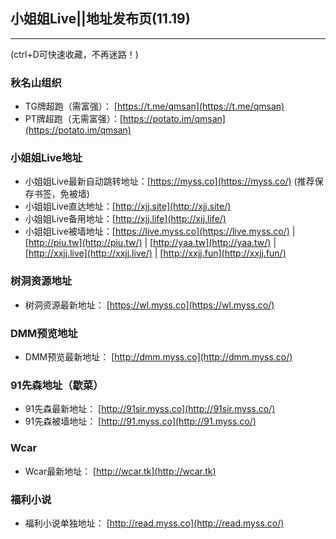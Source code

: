 
## 小姐姐Live||地址发布页(11.19)

----------

(ctrl+D可快速收藏，不再迷路！)

### 秋名山组织

-   TG牌超跑（需富强）：  [https://t.me/qmsan](https://t.me/qmsan)
-   PT牌超跑（无需富强）：[https://potato.im/qmsan](https://potato.im/qmsan)

### 小姐姐Live地址

-   小姐姐Live最新自动跳转地址：[https://myss.co](https://myss.co/)
(推荐保存书签，免被墙)
-   小姐姐Live直达地址：[http://xjj.site](http://xjj.site/)
-   小姐姐Live备用地址：[http://xjj.life](http://xjj.life/)
-   小姐姐Live被墙地址：[https://live.myss.co](https://live.myss.co/)  |  [http://piu.tw](http://piu.tw/)  |  [http://yaa.tw](http://yaa.tw/)  |  [http://xxjj.live](http://xxjj.live/) |  [http://xxjj.fun](http://xxjj.fun/)

### 树洞资源地址

-   树洞资源最新地址：  [https://wl.myss.co](https://wl.myss.co/)

### DMM预览地址

-   DMM预览最新地址：  [http://dmm.myss.co](http://dmm.myss.co/)

### 91先森地址（歇菜）

-   91先森最新地址：  [http://91sir.myss.co](http://91sir.myss.co/)
-   91先森被墙地址：  [http://91.myss.co](http://91.myss.co/)

### Wcar

-   Wcar最新地址：  [http://wcar.tk](http://wcar.tk)

### 福利小说

-   福利小说单独地址：  [http://read.myss.co](http://read.myss.co/)

